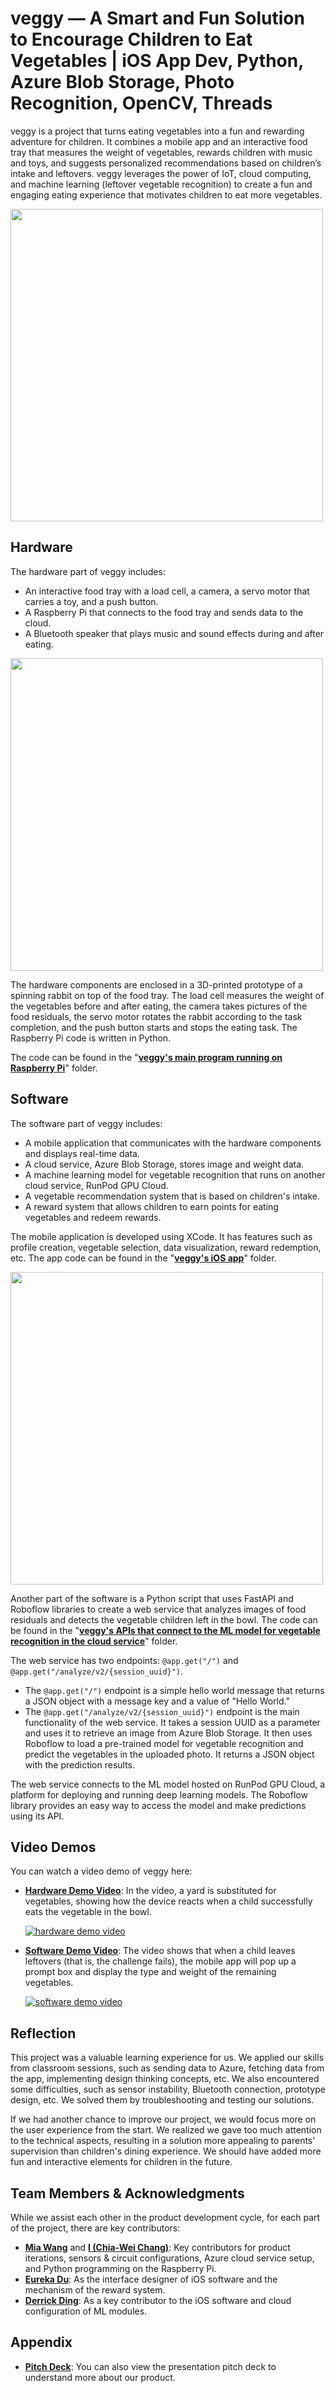 # veggy — A Smart and Fun Solution to Encourage Children to Eat Vegetables | iOS App Dev, Python, Azure Blob Storage, Photo Recognition, OpenCV, Threads 

veggy is a project that turns eating vegetables into a fun and rewarding adventure for children. It combines a mobile app and an interactive food tray that measures the weight of vegetables, rewards children with music and toys, and suggests personalized recommendations based on children’s intake and leftovers. veggy leverages the power of IoT, cloud computing, and machine learning (leftover vegetable recognition) to create a fun and engaging eating experience that motivates children to eat more vegetables.

<kbd><img src="https://github.com/open-minded13/2023_veggy/assets/52095472/a6e42880-8750-4a06-a369-956254653c12.png" height="500px"/></kbd> 

## Hardware 

The hardware part of veggy includes: 

- An interactive food tray with a load cell, a camera, a servo motor that carries a toy, and a push button. 
- A Raspberry Pi that connects to the food tray and sends data to the cloud. 
- A Bluetooth speaker that plays music and sound effects during and after eating. 

<kbd><img src="https://github.com/open-minded13/2023_veggy/assets/52095472/ddf5aad0-7dae-467d-88df-d8f60abf2e16.png" height="500px"/></kbd> 

The hardware components are enclosed in a 3D-printed prototype of a spinning rabbit on top of the food tray. The load cell measures the weight of the vegetables before and after eating, the camera takes pictures of the food residuals, the servo motor rotates the rabbit according to the task completion, and the push button starts and stops the eating task. The Raspberry Pi code is written in Python. 

The code can be found in the "[**veggy's main program running on Raspberry Pi**](https://github.com/open-minded13/2023_veggy/tree/main/veggy's%20main%20program%20running%20on%20Raspberry%20Pi/veggy)" folder. 

## Software 

The software part of veggy includes: 

- A mobile application that communicates with the hardware components and displays real-time data. 
- A cloud service, Azure Blob Storage, stores image and weight data. 
- A machine learning model for vegetable recognition that runs on another cloud service, RunPod GPU Cloud. 
- A vegetable recommendation system that is based on children's intake. 
- A reward system that allows children to earn points for eating vegetables and redeem rewards. 

The mobile application is developed using XCode. It has features such as profile creation, vegetable selection, data visualization, reward redemption, etc. The app code can be found in the "[**veggy's iOS app**](https://github.com/open-minded13/2023_veggy/tree/main/veggy's%20iOS%20app)" folder. 

<kbd><img src="https://github.com/open-minded13/2023_veggy/assets/52095472/fe5ccba2-bcd2-4eda-b80e-34cfa81d81ab.png" height="500px"/></kbd>

Another part of the software is a Python script that uses FastAPI and Roboflow libraries to create a web service that analyzes images of food residuals and detects the vegetable children left in the bowl. The code can be found in the "[**veggy's APIs that connect to the ML model for vegetable recognition in the cloud service**](https://github.com/open-minded13/2023_veggy/tree/main/veggy's%20APIs%20that%20connect%20to%20the%20ML%20model%20for%20vegetable%20recognition%20in%20the%20cloud%20service)" folder. 

The web service has two endpoints: `@app.get("/")` and `@app.get("/analyze/v2/{session_uuid}")`.

- The `@app.get("/")` endpoint is a simple hello world message that returns a JSON object with a message key and a value of "Hello World."
- The `@app.get("/analyze/v2/{session_uuid}")` endpoint is the main functionality of the web service. It takes a session UUID as a parameter and uses it to retrieve an image from Azure Blob Storage. It then uses Roboflow to load a pre-trained model for vegetable recognition and predict the vegetables in the uploaded photo. It returns a JSON object with the prediction results.

The web service connects to the ML model hosted on RunPod GPU Cloud, a platform for deploying and running deep learning models. The Roboflow library provides an easy way to access the model and make predictions using its API.

## Video Demos

You can watch a video demo of veggy here:

- [**Hardware Demo Video**](https://drive.google.com/file/d/1RSlcn4H1R8PCYDWtMCHXxhNOMtjj_m8e/preview): In the video, a yard is substituted for vegetables, showing how the device reacts when a child successfully eats the vegetable in the bowl.

  [![hardware demo video](https://github.com/open-minded13/2023_veggy/assets/52095472/05ec26cf-b3ca-4bb1-9d73-20f29b178d5a)](https://drive.google.com/file/d/1RSlcn4H1R8PCYDWtMCHXxhNOMtjj_m8e/preview "hardware demo video.mp4")

- [**Software Demo Video**](https://drive.google.com/file/d/1pLkUiI7FWuXPBnKOSgjVUg4e6fhkSjCZ/preview): The video shows that when a child leaves leftovers (that is, the challenge fails), the mobile app will pop up a prompt box and display the type and weight of the remaining vegetables.

  [![software demo video](https://github.com/open-minded13/2023_veggy/assets/52095472/05ec26cf-b3ca-4bb1-9d73-20f29b178d5a)](https://drive.google.com/file/d/1pLkUiI7FWuXPBnKOSgjVUg4e6fhkSjCZ/preview "software demo video.mp4")
  
## Reflection

This project was a valuable learning experience for us. We applied our skills from classroom sessions, such as sending data to Azure, fetching data from the app, implementing design thinking concepts, etc. We also encountered some difficulties, such as sensor instability, Bluetooth connection, prototype design, etc. We solved them by troubleshooting and testing our solutions.

If we had another chance to improve our project, we would focus more on the user experience from the start. We realized we gave too much attention to the technical aspects, resulting in a solution more appealing to parents' supervision than children's dining experience. We should have added more fun and interactive elements for children in the future.

## Team Members & Acknowledgments

While we assist each other in the product development cycle, for each part of the project, there are key contributors:

- [**Mia Wang**](https://www.linkedin.com/in/yunqi-mia-wang-916912173/) and [**I (Chia-Wei Chang)**](https://www.linkedin.com/in/chiaweic1/): Key contributors for product iterations, sensors & circuit configurations, Azure cloud service setup, and Python programming on the Raspberry Pi.
- [**Eureka Du**](https://www.linkedin.com/in/yingke-derrick-ding/): As the interface designer of iOS software and the mechanism of the reward system.
- [**Derrick Ding**](https://www.linkedin.com/in/yingke-derrick-ding/): As a key contributor to the iOS software and cloud configuration of ML modules.

## Appendix

- [**Pitch Deck**](https://docs.google.com/presentation/d/1FgAJaAH5Dx1LO6J0nQpGfOZaeG5Etb_jXpKR93Td52I/edit?usp=sharing): You can also view the presentation pitch deck to understand more about our product. 
